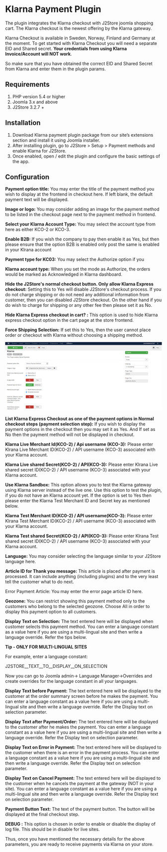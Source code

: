 # Klarna Payment Plugin

The plugin integrates the Klarna checkout with J2Store joomla shopping cart. The Klarna checkout is the newest offering by the Klarna gateway.

Klarna Checkout is available in Sweden, Norway, Finland and Germany at the moment. To get started with Klarna Checkout you will need a separate EID and Shared secret. **Your credentials from using Klarna Invoice/Account will NOT work**.

So make sure that you have obtained the correct EID and Shared Secret from Klarna and enter them in the plugin params.&#x20;

## Requirements

1. PHP version 5.4 or higher
2. Joomla 3.x and above
3. J2Store 3.2.7 +

## Installation <a href="#installation" id="installation"></a>

1. Download Klarna payment plugin package from our site’s extensions section and install it using Joomla installer.
2. After installing plugin, go to J2Store > Setup > Payment methods and enable Klarna for J2Store.
3. Once enabled, open / edit the plugin and configure the basic settings of the app.

## Configuration <a href="#configuration" id="configuration"></a>

**Payment option title:** You may enter the title of the payment method you wish to display at the frontend in checkout here. If left blank, the default payment text will be displayed.

**Image or logo:** You may consider adding an image for the payment method to be listed in the checkout page next to the payment method in frontend.

**Select your Klarna Account Type:** You may select the account type from here as either KCO-2 or KCO-3.

**Enable B2B:** If you wish the company to pay then enable it as Yes, but then please ensure that the option B2B is enabled only post the same is enabled in your Klrana account

**Payment type for KC03:** You may select the Authorize option if you&#x20;

**Klarna account type:** When you set the mode as Authorize, the orders would be marked as Acknowledged in Klarna dashboard.

**Hide the J2Store's normal checkout button. Only allow Klarna Express checkout:** Setting this to Yes will disable J2Store's checkout process. If you do not charge shipping or do not need any additional information from customer, then you can disabled J2Store checkout.                                                              On the other hand if you do wish to charge for shipping or any other fee then please set it as No.

**Hide Klarna Express checkout in cart? :** This option is used to hide Klarna express checkout option in the cart page at the store frontend.

**Force Shipping Selection:** If set this to Yes, then the user cannot place order or checkout with Klarna without choosing a shipping method.

![Klarna Payment Method backend Image1](../.gitbook/assets/klarnapayment1.png)

**List Klarna Express Checkout as one of the payment options in Normal checkout steps (payment selection step):** If you wish to display the payment options in the checkout then you may set it as Yes. And If set as No then the payment method will not be displayed in checkout.

**Klarna Live Merchant Id(KCO-2) / Api username (KCO-3):** Please enter Klrana Live Merchant ID(KCO-2) / API username (KCO-3) associated with your Klarna account.

**Klarna Live shared Secret(KCO-2) / API(KCO-3):**  Please enter Klrana Live shared secret ID(KCO-2) / API username (KCO-3) associated with your Klarna account.

**Use Klarna Sandbox:** This option allows you to test the Klarna gateway using Klarna server instead of the live one. Use this option to test the plugin, if you do not have an Klarna account yet. If the option is set to Yes then please enter the Klarna Test Merchant ID and Secret key as mentioned below.

**Klarna Test Merchant ID(KC0-2) / API username(KCO-3):**  Please enter Klrana Test Merchant ID(KCO-2) / API username (KCO-3) associated with your Klarna account.

**Klarna Test shared Secret(KCO-2) / API(KCO-3):**  Please enter Klrana Test shared secret ID(KCO-2) / API username (KCO-3) associated with your Klarna account.

**Language:** You may consider selecting the language similar to your J2Store language here.

**Article ID for Thank you message:** This article is placed after payment is processed. It can include anything (including plugins) and to the very least tell the customer what to do next.

Error Payment Article: You may enter the error page article ID here.

**Geozone:** You can restrict showing this payment method only to the customers who belong to the selected geozone. Choose All in order to display this payment option to all customers.

**Display Text on Selection:** The text entered here will be displayed when customer selects this payment method. You can enter a language constant as a value here if you are using a multi-lingual site and then write a language override. Refer the tips below.

**Tip - ONLY FOR MULTI-LINGUAL SITES**

For example, enter a language constant:

J2STORE\__TEXT\__TO\__DISPLAY\__ON\_SELECTION

Now you can go to Joomla admin-> Language Manager->Overrides and create overrides for the language constant in all your languages.

**Display Text before Payment:** The text entered here will be displayed to the customer at the order summary screen before he makes the payment. You can enter a language constant as a value here if you are using a multi-lingual site and then write a language override. Refer the Display text on selection parameter.

**Display Text after Payment/Order:** The text entered here will be displayed to the customer after he makes the payment. You can enter a language constant as a value here if you are using a multi-lingual site and then write a language override. Refer the Display text on selection parameter.

**Display Text on Error in Payment:** The text entered here will be displayed to the customer when there is an error in the payment process. You can enter a language constant as a value here if you are using a multi-lingual site and then write a language override. Refer the Display text on selection parameter.

**Display Text on Cancel Payment:** The text entered here will be displayed to the customer when he cancels the payment at the gateway (NOT in your site). You can enter a language constant as a value here if you are using a multi-lingual site and then write a language override. Refer the Display text on selection parameter.

**Payment Button Text:** The text of the payment button. The button will be displayed at the final checkout step.

**DEBUG :** This option is chosen in order to enable or disable the display of log file. This should be in disable for live sites.

Thus, once you have mentioned the necessary details for the above parameters, you are ready to receive payments via Klarna on your store.



